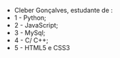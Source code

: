 - Cleber Gonçalves, estudante de :
-  1 - Python; 
-  2 - JavaScript;
-  3 - MySql;
-  4 - C/ C++;
-  5 - HTML5 e CSS3
<!---
Cleber-git/Cleber-git is a ✨ special ✨ repository because its `README.md` (this file) appears on your GitHub profile.
You can click the Preview link to take a look at your changes.
--->
